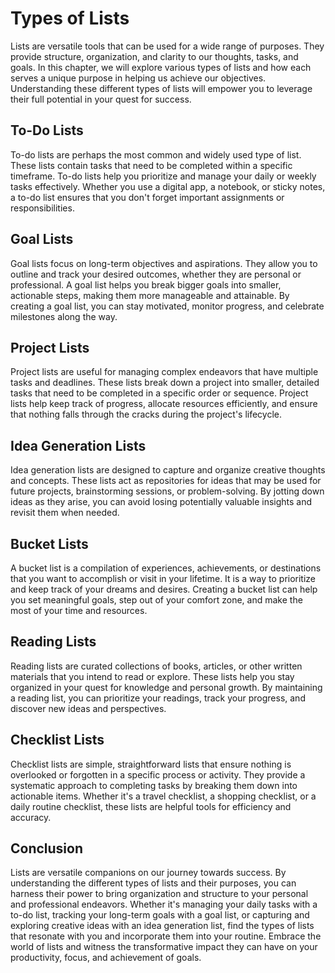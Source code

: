 Types of Lists
=======================

Lists are versatile tools that can be used for a wide range of purposes. They provide structure, organization, and clarity to our thoughts, tasks, and goals. In this chapter, we will explore various types of lists and how each serves a unique purpose in helping us achieve our objectives. Understanding these different types of lists will empower you to leverage their full potential in your quest for success.

To-Do Lists
-----------

To-do lists are perhaps the most common and widely used type of list. These lists contain tasks that need to be completed within a specific timeframe. To-do lists help you prioritize and manage your daily or weekly tasks effectively. Whether you use a digital app, a notebook, or sticky notes, a to-do list ensures that you don't forget important assignments or responsibilities.

Goal Lists
----------

Goal lists focus on long-term objectives and aspirations. They allow you to outline and track your desired outcomes, whether they are personal or professional. A goal list helps you break bigger goals into smaller, actionable steps, making them more manageable and attainable. By creating a goal list, you can stay motivated, monitor progress, and celebrate milestones along the way.

Project Lists
-------------

Project lists are useful for managing complex endeavors that have multiple tasks and deadlines. These lists break down a project into smaller, detailed tasks that need to be completed in a specific order or sequence. Project lists help keep track of progress, allocate resources efficiently, and ensure that nothing falls through the cracks during the project's lifecycle.

Idea Generation Lists
---------------------

Idea generation lists are designed to capture and organize creative thoughts and concepts. These lists act as repositories for ideas that may be used for future projects, brainstorming sessions, or problem-solving. By jotting down ideas as they arise, you can avoid losing potentially valuable insights and revisit them when needed.

Bucket Lists
------------

A bucket list is a compilation of experiences, achievements, or destinations that you want to accomplish or visit in your lifetime. It is a way to prioritize and keep track of your dreams and desires. Creating a bucket list can help you set meaningful goals, step out of your comfort zone, and make the most of your time and resources.

Reading Lists
-------------

Reading lists are curated collections of books, articles, or other written materials that you intend to read or explore. These lists help you stay organized in your quest for knowledge and personal growth. By maintaining a reading list, you can prioritize your readings, track your progress, and discover new ideas and perspectives.

Checklist Lists
---------------

Checklist lists are simple, straightforward lists that ensure nothing is overlooked or forgotten in a specific process or activity. They provide a systematic approach to completing tasks by breaking them down into actionable items. Whether it's a travel checklist, a shopping checklist, or a daily routine checklist, these lists are helpful tools for efficiency and accuracy.

Conclusion
----------

Lists are versatile companions on our journey towards success. By understanding the different types of lists and their purposes, you can harness their power to bring organization and structure to your personal and professional endeavors. Whether it's managing your daily tasks with a to-do list, tracking your long-term goals with a goal list, or capturing and exploring creative ideas with an idea generation list, find the types of lists that resonate with you and incorporate them into your routine. Embrace the world of lists and witness the transformative impact they can have on your productivity, focus, and achievement of goals.
